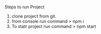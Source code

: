 Steps to run Project

1. clone project from git.
2. from console run command > npm i
3. To statr project run command > npm start
